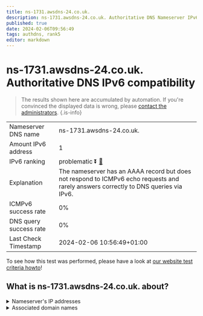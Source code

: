 ```yaml
---
title: ns-1731.awsdns-24.co.uk.
description: ns-1731.awsdns-24.co.uk. Authoritative DNS Nameserver IPv6 compatibility
published: true
date: 2024-02-06T09:56:49
tags: authdns, rank5
editor: markdown
---
```


# ns-1731.awsdns-24.co.uk. Authoritative DNS IPv6 compatibility

> The results shown here are accumulated by automation. If you're convinced the displayed data is wrong, please [contact the administrators](/howto/chat). 
{.is-info}




|   |   |
| - | - |
| Nameserver DNS name | ns-1731.awsdns-24.co.uk.
| Amount IPv6 address | 1
| IPv6 ranking | problematic :arrow_double_down: [🔗](/howto/ranking) |
| Explanation | The nameserver has an AAAA record but does not respond to ICMPv6 echo requests and rarely answers correctly to DNS queries via IPv6. |
| ICMPv6 success rate | 0%|
| DNS query success rate | 0% |
| Last Check Timestamp | 2024-02-06 10:56:49+01:00 |

To see how this test was performed, please have a look at [our website test criteria howto](/howto/testcriteria/authdns)!


## What is ns-1731.awsdns-24.co.uk. about?




<details>
<summary>Nameserver's IP addresses</summary>

2600:9000:5306:c300::1

</details>



<details>
<summary>Associated domain names</summary>

redis.io

</details>
